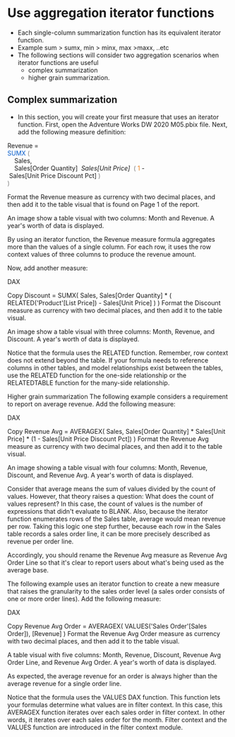 # Use aggregation iterator functions

- Each single-column summarization function has its equivalent iterator function.
- Example sum > sumx, min > minx, max >maxx, ..etc
- The following sections will consider two aggregation scenarios when iterator functions are useful
    - complex summarization
    - higher grain summarization.

## Complex summarization
- In this section, you will create your first measure that uses an iterator function. First, open the Adventure Works DW 2020 M05.pbix file. Next, add the following measure definition:


Revenue&nbsp;=<br><span class="Keyword" style="color:#035aca">SUMX</span><span class="Parenthesis" style="color:#808080">&nbsp;(</span><br><span class="indent4">&nbsp;&nbsp;&nbsp;&nbsp;</span>Sales,<br><span class="indent4">&nbsp;&nbsp;&nbsp;&nbsp;</span>Sales[Order&nbsp;Quantity]&nbsp;*&nbsp;Sales[Unit&nbsp;Price]&nbsp;*<span class="Parenthesis" style="color:#808080">&nbsp;(</span>&nbsp;<span class="Number" style="color:#EE7F18">1</span>&nbsp;-&nbsp;Sales[Unit&nbsp;Price&nbsp;Discount&nbsp;Pct]&nbsp;<span class="Parenthesis" style="color:#808080">)</span><br><span class="Parenthesis" style="color:#808080">)</span><br>

Format the Revenue measure as currency with two decimal places, and then add it to the table visual that is found on Page 1 of the report.

An image show a table visual with two columns: Month and Revenue. A year's worth of data is displayed.

By using an iterator function, the Revenue measure formula aggregates more than the values of a single column. For each row, it uses the row context values of three columns to produce the revenue amount.

Now, add another measure:

DAX

Copy
Discount =
SUMX(
    Sales,
    Sales[Order Quantity]
    * (
        RELATED('Product'[List Price]) - Sales[Unit Price]
    )
)
Format the Discount measure as currency with two decimal places, and then add it to the table visual.

An image show a table visual with three columns: Month, Revenue, and Discount. A year's worth of data is displayed.

Notice that the formula uses the RELATED function. Remember, row context does not extend beyond the table. If your formula needs to reference columns in other tables, and model relationships exist between the tables, use the RELATED function for the one-side relationship or the RELATEDTABLE function for the many-side relationship.

Higher grain summarization
The following example considers a requirement to report on average revenue. Add the following measure:

DAX

Copy
Revenue Avg =
AVERAGEX(
    Sales,
    Sales[Order Quantity] * Sales[Unit Price] * (1 - Sales[Unit Price Discount Pct])
)
Format the Revenue Avg measure as currency with two decimal places, and then add it to the table visual.

An image showing a table visual with four columns: Month, Revenue, Discount, and Revenue Avg. A year's worth of data is displayed.

Consider that average means the sum of values divided by the count of values. However, that theory raises a question: What does the count of values represent? In this case, the count of values is the number of expressions that didn't evaluate to BLANK. Also, because the iterator function enumerates rows of the Sales table, average would mean revenue per row. Taking this logic one step further, because each row in the Sales table records a sales order line, it can be more precisely described as revenue per order line.

Accordingly, you should rename the Revenue Avg measure as Revenue Avg Order Line so that it's clear to report users about what's being used as the average base.

The following example uses an iterator function to create a new measure that raises the granularity to the sales order level (a sales order consists of one or more order lines). Add the following measure:

DAX

Copy
Revenue Avg Order =
AVERAGEX(
    VALUES('Sales Order'[Sales Order]),
    [Revenue]
)
Format the Revenue Avg Order measure as currency with two decimal places, and then add it to the table visual.

A table visual with five columns: Month, Revenue, Discount, Revenue Avg Order Line, and Revenue Avg Order. A year's worth of data is displayed.

As expected, the average revenue for an order is always higher than the average revenue for a single order line.

Notice that the formula uses the VALUES DAX function. This function lets your formulas determine what values are in filter context. In this case, this AVERAGEX function iterates over each sales order in filter context. In other words, it iterates over each sales order for the month. Filter context and the VALUES function are introduced in the filter context module.
